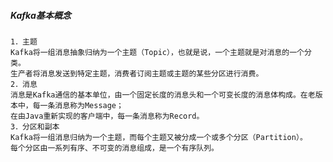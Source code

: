 

##### Kafka基本概念
    1．主题
    Kafka将一组消息抽象归纳为一个主题（Topic），也就是说，一个主题就是对消息的一个分类。
    生产者将消息发送到特定主题，消费者订阅主题或主题的某些分区进行消费。
    2．消息
    消息是Kafka通信的基本单位，由一个固定长度的消息头和一个可变长度的消息体构成。在老版本中，每一条消息称为Message；
    在由Java重新实现的客户端中，每一条消息称为Record。
    3．分区和副本
    Kafka将一组消息归纳为一个主题，而每个主题又被分成一个或多个分区（Partition）。
    每个分区由一系列有序、不可变的消息组成，是一个有序队列。
    


